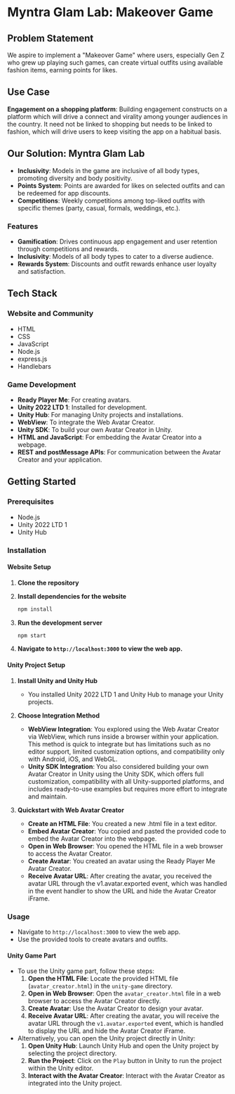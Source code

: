 # Myntra Glam Lab: Makeover Game

## Problem Statement
We aspire to implement a "Makeover Game" where users, especially Gen Z who grew up playing such games, can create virtual outfits using available fashion items, earning points for likes.

## Use Case
**Engagement on a shopping platform**: Building engagement constructs on a platform which will drive a connect and virality among younger audiences in the country. It need not be linked to shopping but needs to be linked to fashion, which will drive users to keep visiting the app on a habitual basis.

## Our Solution: Myntra Glam Lab
- **Inclusivity**: Models in the game are inclusive of all body types, promoting diversity and body positivity.
- **Points System**: Points are awarded for likes on selected outfits and can be redeemed for app discounts.
- **Competitions**: Weekly competitions among top-liked outfits with specific themes (party, casual, formals, weddings, etc.).

### Features
- **Gamification**: Drives continuous app engagement and user retention through competitions and rewards.
- **Inclusivity**: Models of all body types to cater to a diverse audience.
- **Rewards System**: Discounts and outfit rewards enhance user loyalty and satisfaction.

## Tech Stack

### Website and Community
- HTML
- CSS
- JavaScript
- Node.js
- express.js
- Handlebars

### Game Development
- **Ready Player Me**: For creating avatars.
- **Unity 2022 LTD 1**: Installed for development.
- **Unity Hub**: For managing Unity projects and installations.
- **WebView**: To integrate the Web Avatar Creator.
- **Unity SDK**: To build your own Avatar Creator in Unity.
- **HTML and JavaScript**: For embedding the Avatar Creator into a webpage.
- **REST and postMessage APIs**: For communication between the Avatar Creator and your application.

## Getting Started

### Prerequisites
- Node.js
- Unity 2022 LTD 1
- Unity Hub

### Installation

#### Website Setup

1. **Clone the repository**
   

2. **Install dependencies for the website**
    ```bash
    npm install
    ```

3. **Run the development server**
    ```bash
    npm start
    ```

4. **Navigate to `http://localhost:3000` to view the web app.**

#### Unity Project Setup

1. **Install Unity and Unity Hub**
   - You installed Unity 2022 LTD 1 and Unity Hub to manage your Unity projects.

2. **Choose Integration Method**
   - **WebView Integration**: You explored using the Web Avatar Creator via WebView, which runs inside a browser within your application. This method is quick to integrate but has limitations such as no editor support, limited customization options, and compatibility only with Android, iOS, and WebGL.
   - **Unity SDK Integration**: You also considered building your own Avatar Creator in Unity using the Unity SDK, which offers full customization, compatibility with all Unity-supported platforms, and includes ready-to-use examples but requires more effort to integrate and maintain.

3. **Quickstart with Web Avatar Creator**
   - **Create an HTML File**: You created a new .html file in a text editor.
   - **Embed Avatar Creator**: You copied and pasted the provided code to embed the Avatar Creator into the webpage.
   - **Open in Web Browser**: You opened the HTML file in a web browser to access the Avatar Creator.
   - **Create Avatar**: You created an avatar using the Ready Player Me Avatar Creator.
   - **Receive Avatar URL**: After creating the avatar, you received the avatar URL through the v1.avatar.exported event, which was handled in the event handler to show the URL and hide the Avatar Creator iFrame.

### Usage
- Navigate to `http://localhost:3000` to view the web app.
- Use the provided tools to create avatars and outfits.
#### Unity Game Part
- To use the Unity game part, follow these steps:
  1. **Open the HTML File**: Locate the provided HTML file (`avatar_creator.html`) in the `unity-game` directory.
  2. **Open in Web Browser**: Open the `avatar_creator.html` file in a web browser to access the Avatar Creator directly.
  3. **Create Avatar**: Use the Avatar Creator to design your avatar.
  4. **Receive Avatar URL**: After creating the avatar, you will receive the avatar URL through the `v1.avatar.exported` event, which is handled to display the URL and hide the Avatar Creator iFrame.
- Alternatively, you can open the Unity project directly in Unity:
  1. **Open Unity Hub**: Launch Unity Hub and open the Unity project by selecting the project directory.
  2. **Run the Project**: Click on the `Play` button in Unity to run the project within the Unity editor.
  3. **Interact with the Avatar Creator**: Interact with the Avatar Creator as integrated into the Unity project.

